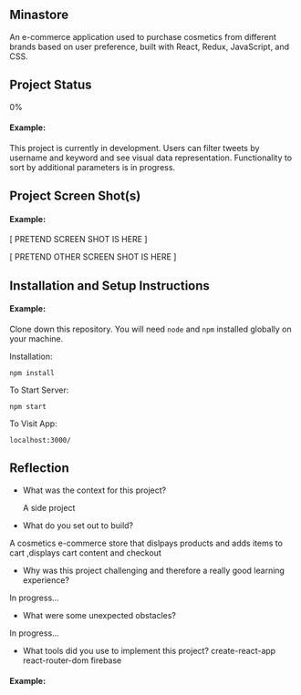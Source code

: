 

## Minastore


An e-commerce application used to purchase cosmetics from different brands based on user preference, built with React, Redux, JavaScript, and CSS.

## Project Status
0%

#### Example:

This project is currently in development. Users can filter tweets by username and keyword and see visual data representation. Functionality to sort by additional parameters is in progress.

## Project Screen Shot(s)

#### Example:   

[ PRETEND SCREEN SHOT IS HERE ]

[ PRETEND OTHER SCREEN SHOT IS HERE ]

## Installation and Setup Instructions

#### Example:  

Clone down this repository. You will need `node` and `npm` installed globally on your machine.  

Installation:

`npm install`  
 
To Start Server:

`npm start`  

To Visit App:

`localhost:3000/`  

## Reflection

  - What was the context for this project? 
    
     A side project
  
  - What do you set out to build?

 A cosmetics e-commerce store that dislpays products and adds items to cart ,displays cart content and checkout
  
  - Why was this project challenging and therefore a really good learning experience?

In progress...

  - What were some unexpected obstacles?

In progress...

  - What tools did you use to implement this project?
      create-react-app
      react-router-dom
      firebase

#### Example:  
